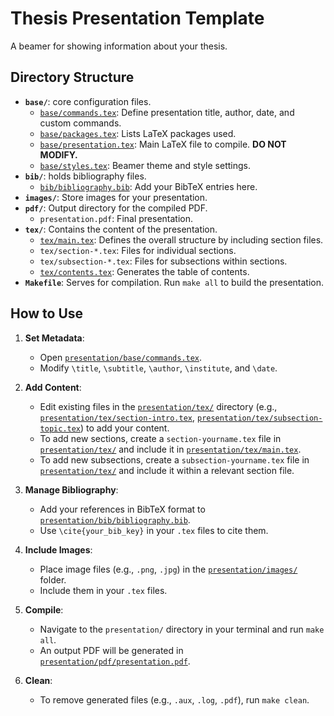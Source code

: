 # Thesis Presentation Template

A beamer for showing information about your thesis.

## Directory Structure

*   **`base/`**: core configuration files.
    *   [`base/commands.tex`](presentation/base/commands.tex): Define presentation title, author, date, and custom commands.
    *   [`base/packages.tex`](presentation/base/packages.tex): Lists LaTeX packages used.
    *   [`base/presentation.tex`](presentation/base/presentation.tex): Main LaTeX file to compile. **DO NOT MODIFY.**
    *   [`base/styles.tex`](presentation/base/styles.tex): Beamer theme and style settings.
*   **`bib/`**: holds bibliography files.
    *   [`bib/bibliography.bib`](presentation/bib/bibliography.bib): Add your BibTeX entries here.
*   **`images/`**: Store images for your presentation.
*   **`pdf/`**: Output directory for the compiled PDF.
    *   `presentation.pdf`: Final presentation.
*   **`tex/`**: Contains the content of the presentation.
    *   [`tex/main.tex`](presentation/tex/main.tex): Defines the overall structure by including section files.
    *   `tex/section-*.tex`: Files for individual sections.
    *   `tex/subsection-*.tex`: Files for subsections within sections.
    *   [`tex/contents.tex`](presentation/tex/contents.tex): Generates the table of contents.
*   **`Makefile`**: Serves for compilation. Run `make all` to build the presentation.

## How to Use

1.  **Set Metadata**:
    *   Open [`presentation/base/commands.tex`](presentation/base/commands.tex).
    *   Modify `\title`, `\subtitle`, `\author`, `\institute`, and `\date`.

2.  **Add Content**:
    *   Edit existing files in the [`presentation/tex/`](presentation/tex/) directory (e.g., [`presentation/tex/section-intro.tex`](presentation/tex/section-intro.tex), [`presentation/tex/subsection-topic.tex`](presentation/tex/subsection-topic.tex)) to add your content.
    *   To add new sections, create a `section-yourname.tex` file in [`presentation/tex/`](presentation/tex/) and include it in [`presentation/tex/main.tex`](presentation/tex/main.tex).
    *   To add new subsections, create a `subsection-yourname.tex` file in [`presentation/tex/`](presentation/tex/) and include it within a relevant section file.

3.  **Manage Bibliography**:
    *   Add your references in BibTeX format to [`presentation/bib/bibliography.bib`](presentation/bib/bibliography.bib).
    *   Use `\cite{your_bib_key}` in your `.tex` files to cite them.

4.  **Include Images**:
    *   Place image files (e.g., `.png`, `.jpg`) in the [`presentation/images/`](presentation/images/) folder.
    *   Include them in your `.tex` files.

5.  **Compile**:
    *   Navigate to the `presentation/` directory in your terminal and run `make all`.
    *   An output PDF will be generated in [`presentation/pdf/presentation.pdf`](presentation/pdf/presentation.pdf).

6.  **Clean**:
    *   To remove generated files (e.g., `.aux`, `.log`, `.pdf`), run `make clean`.